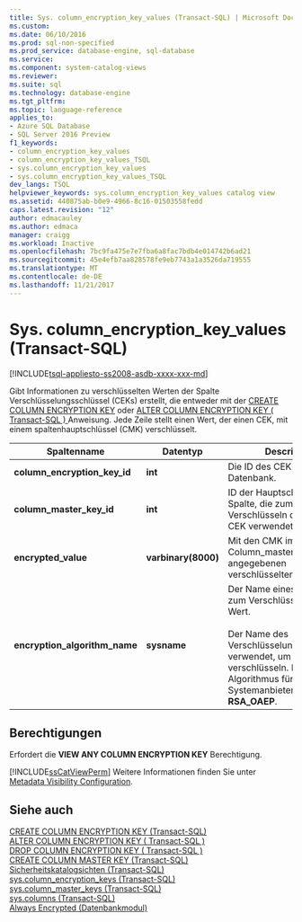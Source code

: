 ```yaml
---
title: Sys. column_encryption_key_values (Transact-SQL) | Microsoft Docs
ms.custom: 
ms.date: 06/10/2016
ms.prod: sql-non-specified
ms.prod_service: database-engine, sql-database
ms.service: 
ms.component: system-catalog-views
ms.reviewer: 
ms.suite: sql
ms.technology: database-engine
ms.tgt_pltfrm: 
ms.topic: language-reference
applies_to:
- Azure SQL Database
- SQL Server 2016 Preview
f1_keywords:
- column_encryption_key_values
- column_encryption_key_values_TSQL
- sys.column_encryption_key_values
- sys.column_encryption_key_values_TSQL
dev_langs: TSQL
helpviewer_keywords: sys.column_encryption_key_values catalog view
ms.assetid: 440875ab-b0e9-4966-8c16-01503558fedd
caps.latest.revision: "12"
author: edmacauley
ms.author: edmaca
manager: craigg
ms.workload: Inactive
ms.openlocfilehash: 7bc9fa475e7e7fba6a8fac7bdb4e014742b6ad21
ms.sourcegitcommit: 45e4efb7aa828578fe9eb7743a1a3526da719555
ms.translationtype: MT
ms.contentlocale: de-DE
ms.lasthandoff: 11/21/2017
---
```

# <a name="syscolumnencryptionkeyvalues-transact-sql"></a>Sys. column_encryption_key_values (Transact-SQL)
[!INCLUDE[tsql-appliesto-ss2008-asdb-xxxx-xxx-md](../../includes/tsql-appliesto-ss2008-asdb-xxxx-xxx-md.md)]

  Gibt Informationen zu verschlüsselten Werten der Spalte Verschlüsselungsschlüssel (CEKs) erstellt, die entweder mit der [CREATE COLUMN ENCRYPTION KEY](../../t-sql/statements/create-column-encryption-key-transact-sql.md) oder [ALTER COLUMN ENCRYPTION KEY &#40; Transact-SQL &#41; ](../../t-sql/statements/alter-column-encryption-key-transact-sql.md) Anweisung. Jede Zeile stellt einen Wert, der einen CEK, mit einem spaltenhauptschlüssel (CMK) verschlüsselt.  
  
|Spaltenname|Datentyp|Description|  
|-----------------|---------------|-----------------|  
|**column_encryption_key_id**|**int**|Die ID des CEK in der Datenbank.|  
|**column_master_key_id**|**int**|ID der Hauptschlüssel der Spalte, die zum Verschlüsseln des Wert des CEK verwendet wurde.|  
|**encrypted_value**|**varbinary(8000)**|Mit den CMK im Column_master_key_id angegebenen verschlüsselten CEK-Wert.|  
|**encryption_algorithm_name**|**sysname**|Der Name eines Algorithmus zum Verschlüsseln des CEK-Wert.<br /><br /> Der Name des Verschlüsselungsalgorithmus verwendet, um den Wert zu verschlüsseln. Der Algorithmus für die Systemanbieter muss **RSA_OAEP**.|  
  
## <a name="permissions"></a>Berechtigungen  
 Erfordert die **VIEW ANY COLUMN ENCRYPTION KEY** Berechtigung.  
  
 [!INCLUDE[ssCatViewPerm](../../includes/sscatviewperm-md.md)] Weitere Informationen finden Sie unter [Metadata Visibility Configuration](../../relational-databases/security/metadata-visibility-configuration.md).  
  
## <a name="see-also"></a>Siehe auch  
 [CREATE COLUMN ENCRYPTION KEY &#40;Transact-SQL&#41;](../../t-sql/statements/create-column-encryption-key-transact-sql.md)   
 [ALTER COLUMN ENCRYPTION KEY &#40; Transact-SQL &#41;](../../t-sql/statements/alter-column-encryption-key-transact-sql.md)   
 [DROP COLUMN ENCRYPTION KEY &#40; Transact-SQL &#41;](../../t-sql/statements/drop-column-encryption-key-transact-sql.md)   
 [CREATE COLUMN MASTER KEY &#40;Transact-SQL&#41;](../../t-sql/statements/create-column-master-key-transact-sql.md)   
 [Sicherheitskatalogsichten &#40;Transact-SQL&#41;](../../relational-databases/system-catalog-views/security-catalog-views-transact-sql.md)   
 [sys.column_encryption_keys &#40;Transact-SQL&#41;](../../relational-databases/system-catalog-views/sys-column-encryption-keys-transact-sql.md)   
 [sys.column_master_keys &#40;Transact-SQL&#41;](../../relational-databases/system-catalog-views/sys-column-master-keys-transact-sql.md)   
 [sys.columns &#40;Transact-SQL&#41;](../../relational-databases/system-catalog-views/sys-columns-transact-sql.md)   
 [Always Encrypted &#40;Datenbankmodul&#41;](../../relational-databases/security/encryption/always-encrypted-database-engine.md)  
  
  
